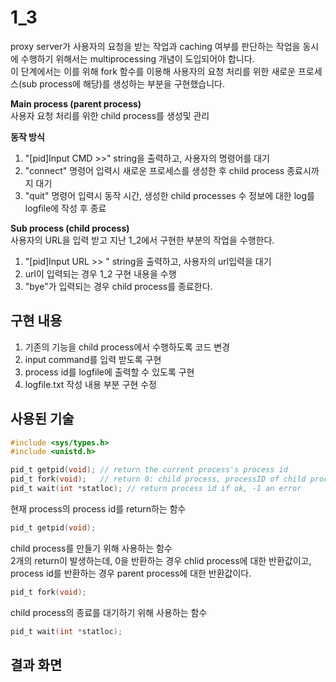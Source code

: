 # 1_3
proxy server가 사용자의 요청을 받는 작업과 caching 여부를 판단하는 작업을 동시에 수행하기 위해서는 multiprocessing 개념이 도입되어야 합니다.  
이 단계에서는 이를 위해 fork 함수를 이용해 사용자의 요청 처리를 위한 새로운 프로세스(sub process에 해당)를 생성하는 부분을 구현했습니다.  
  
**Main process (parent process)**  
사용자 요청 처리를 위한 child process를 생성및 관리  
  
**동작 방식**
  1. "[pid]Input CMD >>" string을 출력하고, 사용자의 명령어를 대기  
  2. "connect" 명령어 입력시 새로운 프로세스를 생성한 후 child process 종료시까지 대기  
  3. "quit" 명령어 입력시 동작 시간, 생성한 child processes 수 정보에 대한 log를 logfile에 작성 후 종료  
  
**Sub process (child process)**  
사용자의 URL을 입력 받고 지난 1_2에서 구현한 부분의 작업을 수행한다.
  
  1. "[pid]Input URL >> " string을 출력하고, 사용자의 url입력을 대기
  2. url이 입력되는 경우 1_2 구현 내용을 수행
  3. "bye"가 입력되는 경우 child process를 종료한다.

## 구현 내용
  
  1. 기존의 기능을 child process에서 수행하도록 코드 변경
  2. input command를 입력 받도록 구현
  3. process id를 logfile에 출력할 수 있도록 구현
  4. logfile.txt 작성 내용 부분 구현 수정

## 사용된 기술

```c
#include <sys/types.h>
#include <unistd.h>

pid_t getpid(void); // return the current process's process id
pid_t fork(void);   // return 0: child process, processID of child process: parent process, -1: error
pid_t wait(int *statloc); // return process id if ok, -1 an error
```
  
현재 process의 process id를 return하는 함수
```c
pid_t getpid(void);
```
  
child process를 만들기 위해 사용하는 함수  
2개의 return이 발생하는데, 0을 반환하는 경우 chlid process에 대한 반환값이고, process id를 반환하는 경우 parent process에 대한 반환값이다.
```c
pid_t fork(void);
```
  
child process의 종료를 대기하기 위해 사용하는 함수  
```c
pid_t wait(int *statloc);
```
  
## 결과 화면
  
